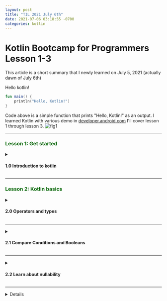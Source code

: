 ```yaml
---
layout: post
title: "TIL 2021 July 6th" 
date: 2021-07-06 03:18:55 -0700
categories: kotlin 
---
```

<h1>Kotlin Bootcamp for Programmers Lesson 1-3</h1> 

This article is a short summary that I newly learned on July 5, 2021 (actually dawn of July 6th)

Hello kotlin!
```kotlin
fun main() {	
    println("Hello, Kotlin!")
}
```
Code above is a simple function that prints "Hello, Kotlin!" as an output.
I learned Kotlin with various demo in [developer.android.com](https://developer.android.com/codelabs/kotlin-bootcamp-welcome#0) 
I'll cover lesson 1 through lesson 3.
![fig1](https://boreng0817.github.io/asset/TIL/2021-07-05/fig1.PNG) 

---

<h3><span style="color:DarkGreen">Lesson 1: Get started</span></h3>

<details>

<summary>

<h4>1.0 Introduction to kotlin</h4>

</summary>

In this lesson, we learn about the language **Kotlin** and install environment for the Kotlin.


**Kotlin** is focused on clarity, conciseness, and code safety.<br>
It has special property that you can use **Kotlin** with java. (e.g calling Java libraries in Kotlin)

The course suggest me to use intelliJ IDEA, but I used andriod studio's Kotlin REPL for codelab.

You can use **Tool > Kotlin > Kotlin REPL** to execute Kotlin REPL in your andriod studio.

</details> 

---

<h3><span style="color:DarkGreen">Lesson 2: Kotlin basics</span></h3>

<details>

<summary>

<h4>2.0 Operators and types</h4>

</summary>

For more readability, you can use _ (underscore) in number

```kotlin
val oneMillion = 1_000_000 // Ok
val socialSecurityNumber = 999_99_9999L // Ok
val hexBytes = 0xFF_EC_DE_5E // Ok
val bytes = 0b11010010_01101001 // Ok
val SomeVersion = 1_01_013_0102 // Ok
``` 

You can use var and val for declaring variable.

**var** is for changable (mutable) variables.<br>
**val** is for unchangable (immutabl) variables, like constant.

```kotlin
var fish = 1
fish = 2 // Ok
val aquarium = 1
aquarium = 2 // error : val cannot be reassigned
```

You can use " for making String in **Kotlin**. <br> 
You can replace a variable's value in some Strings with ```$ variable``` <br>
You can concatenate strings with ```+``` operation. <br>

```kotlin
val numOfFish = 5
val numOfPlants = 12
"I have $numOfFish fish" + " and $numOfPlants plants"
// --> res: kotlin.String = I have 5 fish and 12 plants
``` 

</details> 

---- 

<details>

<summary>

<h4>2.1 Compare Conditions and Booleans</h4>

</summary>

Like other programming language, **Kotlin** has booleans and boolean operators like ```<```, ```==```, ```>```, ```!=```, ```<=```, ```>=```.

You can use ```in``` for ranged comparison. 

```kotlin
val number = 5

if (number in 1..10) {
    println("number is in range 1 to 10!")
} else {
    println("number is not in range 1 to 10!")
}

// --> number is in range 1 to 10!
``` 

You can use ```when``` instead writing series of ```if```, ```else if```, ```else```. 

```kotlin 
val numberOfFish = 20

if (numberOfFish == 0) {
    println("Empty tank")
} else if (numberOfFish < 40) {
    println("Got fish!")
} else {
    println("That's a lot of fish")
}

// The same as above

when (numberOfFish) {
    0 -> println("Empty tank")
    in 1..39 -> println("Got fish!")
    else -> println("That's a lot of fish")
}
``` 

</details> 

---- 

<details>

<summary>

<h4>2.2 Learn about nullability</h4>

</summary> 

In **Kotlin**, there's non-nullable variables and nullable variables. <br> 
Literally, non-nullable variables can't be null. They make error when they are null. <br>
By default, variables are non-nullable. <br> 

```kotlin
var rocks: Int = null
// error: null can not be a value of a non-null type Int
``` 

When we add question mark operator ```?```, the variable can be null.

```kotlin
var marbles: Int? = null // Ok
``` 

You can test for ```null``` with ```?``` operator. 

```kotlin
var fishFoodTreats = 6

/* A */
if (fishFoodTreats != null) {
    fishFoodTreats = fishFoodTreats.dec() // decrease function. It returns var - 1
}

/* B */
fishFoodTreats = fishFoodTreats?.dec()
 
// Result of A and B is the same.
// For B, fishFoodTreats becomes null when itself is null.
``` 

You can use ```?:``` operator instead ```if```, ```else if``` in this case. 

```kotlin 
var fishFoodTreats = 6

/* A */
if (fishFoodTreats != null) {
    fishFoodTreats = fishFoodTreats.dec()
} else {
    fishFoodTreats = 0
}

/* B */
fishFoodTreats = fishFoodTreats?.dec() ?: 0

``` 

When you need to make ```NullPointerExceptions``` you can use ```!!``` operator.

```kotlin
val len = s!!.length

// throws NullPointerExceptions is s is null
```

</details> 

---- 

<details>

    <summary>
    
    <h4>2.3 Arrays, Lists, and Loops</h4>
    
    </summary>

    You can make list with ```listOf``` and ```mutableListOf```. 
    List that is made with ```listOf``` can't be changed. It's immutable. But you can change a list made with ```mutableListOf``` 

    ```kotlin 
    val school = listOf("mackerel", "trout", "halibut")
    println(school)

    // --> [mackerel, trout, halibut]

    val myList = mutableListOf("tuna", "salmon", "shark") 
    myList.remove("tuna")

    // --> kotlin.Boolean = true

    println(myList)

    // --> [salmon, shark]

    myList[1] = "Baby shark"
    println(myList)

    // --> [salmon, Baby shark]
    ``` 


    Note that ```val``` and ```var``` work the same as before. <br>
    You can't reassign value if you use ```val```. <br>


    ```kotlin

    val list1 = listOf("element1", "element2")
    list1 = listOf("element3", "element4")
    // error: val cannot be reassigned
    // list1 = listOf("element3", "element4")

    var list2 = listOf("element1", "element2")
    list2 = listOf("element3", "element4") // Ok
    ``` 

    You can make array with ```arrayOf```.<br>
    Element of array made with ```arrayOf``` can be anytype but not null

</details>


